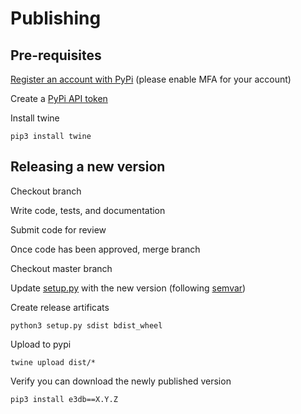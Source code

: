 # Publishing

## Pre-requisites

[Register an account with PyPi](https://pypi.org/account/register/) (please enable MFA for your account)

Create a [PyPi API token](https://pypi.org/help/#apitoken)

Install twine 

```
pip3 install twine
```

## Releasing a new version

Checkout branch

Write code, tests, and documentation

Submit code for review

Once code has been approved, merge branch

Checkout master branch

Update [setup.py](./setup.py) with the new version (following  [semvar](https://semver.org))

Create release artificats

```
python3 setup.py sdist bdist_wheel
```

Upload to pypi

```
twine upload dist/*
```

Verify you can download the newly published version

```
pip3 install e3db==X.Y.Z
```
